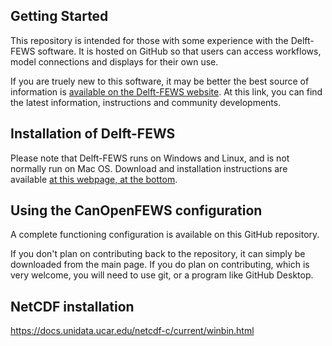 ## Getting Started

This repository is intended for those with some experience with the Delft-FEWS software.
It is hosted on GitHub so that users can access workflows, model connections and displays for their own use.

If you are truely new to this software, it may be better the best source of information  is [available on the Delft-FEWS website](https://oss.deltares.nl/web/delft-fews).
At this link, you can find the latest information, instructions and community developments.

## Installation of Delft-FEWS

Please note that Delft-FEWS runs on Windows and Linux, and is not normally run on Mac OS.
Download and installation instructions are available [at this webpage, at the bottom](https://oss.deltares.nl/web/delft-fews/about-delft-fews).

## Using the CanOpenFEWS configuration

A complete functioning configuration is available on this GitHub repository.

If you don't plan on contributing back to the repository, it can simply be downloaded from the main page. If you do plan on contributing, which is very welcome, you will need to use git, or a program like GitHub Desktop.

## NetCDF installation

https://docs.unidata.ucar.edu/netcdf-c/current/winbin.html
